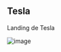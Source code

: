 ## Tesla
Landing de Tesla

![image](https://github.com/charry07/Tesla/assets/85309832/a86765fd-59e6-491f-850a-ea040b2f7737)

